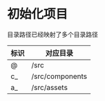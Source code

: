 # 初始化项目

目录路径已经映射了多个目录路径


| 标识        | 对应目录    |       
|-|-|
| @ | /src |
| c_ | /src/components |
| a_ | /src/assets |



 
